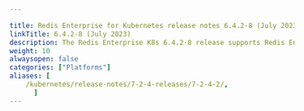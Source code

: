 ```yaml
---

title: Redis Enterprise for Kubernetes release notes 6.4.2-8 (July 2023)
linkTitle: 6.4.2-8 (July 2023)
description: The Redis Enterprise K8s 6.4.2-8 release supports Redis Enterprise Software 6.4.2 and contains new features and feature improvements.
weight: 10
alwaysopen: false
categories: ["Platforms"]
aliases: [ 
    /kubernetes/release-notes/7-2-4-releases/7-2-4-2/,
      ]
---
```


